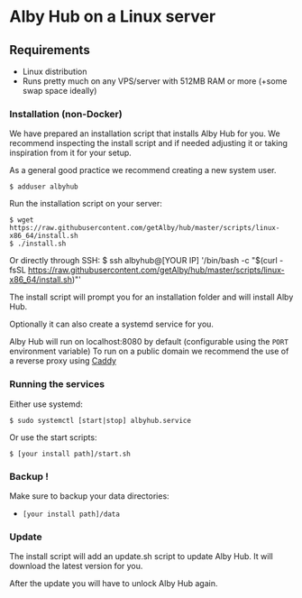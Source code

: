 # Alby Hub on a Linux server

## Requirements

- Linux distribution
- Runs pretty much on any VPS/server with 512MB RAM or more (+some swap space ideally)

### Installation (non-Docker)

We have prepared an installation script that installs Alby Hub for you.
We recommend inspecting the install script and if needed adjusting it or taking inspiration from it for your setup.

As a general good practice we recommend creating a new system user.

    $ adduser albyhub

Run the installation script on your server:

    $ wget https://raw.githubusercontent.com/getAlby/hub/master/scripts/linux-x86_64/install.sh
    $ ./install.sh

Or directly through SSH:
    $ ssh albyhub@[YOUR IP] '/bin/bash -c "$(curl -fsSL https://raw.githubusercontent.com/getAlby/hub/master/scripts/linux-x86_64/install.sh)"'


The install script will prompt you for an installation folder and will install Alby Hub.

Optionally it can also create a systemd service for you.

Alby Hub will run on localhost:8080 by default (configurable using the `PORT` environment variable)
To run on a public domain we recommend the use of a reverse proxy using [Caddy](https://caddyserver.com/)

### Running the services

Either use systemd:

    $ sudo systemctl [start|stop] albyhub.service

Or use the start scripts:

    $ [your install path]/start.sh

### Backup !

Make sure to backup your data directories:

- `[your install path]/data`

### Update

The install script will add an update.sh script to update Alby Hub. It will download the latest version for you.

After the update you will have to unlock Alby Hub again.
